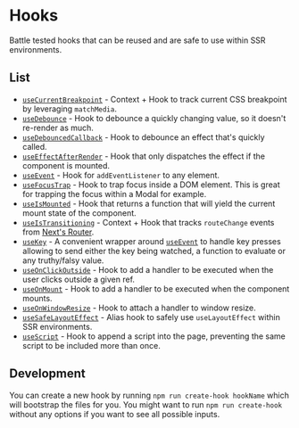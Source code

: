 # Hooks

Battle tested hooks that can be reused and are safe to use within SSR environments.

## List

* [`useCurrentBreakpoint`](src/useCurrentBreakpoint/README.md) - Context + Hook to track current CSS breakpoint by leveraging `matchMedia`.
* [`useDebounce`](src/useDebounce/README.md) - Hook to debounce a quickly changing value, so it doesn't re-render as much.
* [`useDebouncedCallback`](src/useDebouncedCallback/README.md) - Hook to debounce an effect that's quickly called.
* [`useEffectAfterRender`](src/useEffectAfterRender/README.md) - Hook that only dispatches the effect if the component is mounted.
* [`useEvent`](src/useEvent/README.md) - Hook for `addEventListener` to any element.
* [`useFocusTrap`](src/useFocusTrap/README.md) - Hook to trap focus inside a DOM element. This is great for trapping the focus within a Modal for example.
* [`useIsMounted`](src/useIsMounted/README.md) - Hook that returns a function that will yield the current mount state of the component.
* [`useIsTransitioning`](src/useIsTransitioning/README.md) - Context + Hook that tracks `routeChange` events from [Next's Router](https://nextjs.org/docs/api-reference/next/router).
* [`useKey`](src/useKey/README.md) - A convenient wrapper around [`useEvent`](src/useEvent/README.md) to handle key presses allowing to send either the key being watched, a function to evaluate or any truthy/falsy value.
* [`useOnClickOutside`](src/useOnClickOutside/README.md) - Hook to add a handler to be executed when the user clicks outside a given ref.
* [`useOnMount`](src/useOnMount/README.md) - Hook to add a handler to be executed when the component mounts.
* [`useOnWindowResize`](src/useOnWindowResize/README.md) - Hook to attach a handler to window resize.
* [`useSafeLayoutEffect`](src/useSafeLayoutEffect/README.md) - Alias hook to safely use `useLayoutEffect` within SSR environments.
* [`useScript`](src/useScript/README.md) - Hook to append a script into the page, preventing the same script to be included more than once.

## Development

You can create a new hook by running `npm run create-hook hookName` which will bootstrap the files for you. You might want to run `npm run create-hook` without any options if you want to see all possible inputs.
